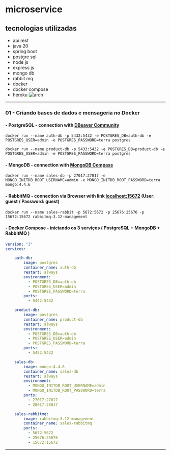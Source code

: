 # microservice
## tecnologias utilizadas
- api rest
- java 20 
- spring boot
- postgre sql
- node js
- express js
- mongo db
- rabbit mq
- docker
- docker compose
- heroku
![arch](https://i.postimg.cc/fTwRWWCf/Screenshot-2023-06-08-at-22-18-39.png)

---

### 01 - Criando bases de dados e mensageria no Docker
#### - PostgreSQL - connection with [DBeaver Community](https://dbeaver.io/download/)
```shell
docker run --name auth-db -p 5432:5432 -e POSTGRES_DB=auth-db -e POSTGRES_USER=admin -e POSTGRES_PASSWORD=terra postgres
```
```shell
docker run --name product-db -p 5433:5432 -e POSTGRES_DB=product-db -e POSTGRES_USER=admin -e POSTGRES_PASSWORD=terra postgres
```

#### - MongoDB - connection with [MongoDB Compass](https://www.mongodb.com/try/download/shell)
```shell
docker run --name sales-db -p 27017:27017 -e MONGO_INITDB_ROOT_USERNAME=admin -e MONGO_INITDB_ROOT_PASSWORD=terra mongo:4.4.6
```

#### - RabbitMQ - connection via Browser with link [localhost:15672](http://localhost:15672/) (User: guest / Password: guest)
```shell
docker run --name sales-rabbit -p 5672:5672 -p 25676:25676 -p 15672:15672 rabbitmq:3.12-management
```

#### - Docker Compose - iniciando os 3 serviços ( PostgreSQL + MongoDB + RabbitMQ )
```yml
version: "3"
services:

    auth-db:
        image: postgres
        container_name: auth-db
        restart: always
        environment:
          - POSTGRES_DB=auth-db
          - POSTGRES_USER=admin
          - POSTGRES_PASSWORD=terra
        ports: 
          - 5442:5432

    product-db:
        image: postgres
        container_name: product-db
        restart: always
        environment:
          - POSTGRES_DB=auth-db
          - POSTGRES_USER=admin
          - POSTGRES_PASSWORD=terra
        ports: 
          - 5452:5432

    sales-db:
        image: mongo:4.4.6
        container_name: sales-db
        restart: always
        environment:
          - MONGO_INITDB_ROOT_USERNAME=admin
          - MONGO_INITDB_ROOT_PASSWORD=terra
        ports: 
          - 27017:27017
          - 28017:28017

    sales-rabbitmq:
        image: rabbitmq:3.12-management
        container_name: sales-rabbitmq
        ports:
          - 5672:5672
          - 25676:25676
          - 15672:15672
```
---
